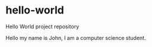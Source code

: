 # hello-world
Hello World project repository

Hello my name is John, I am a computer science student.
